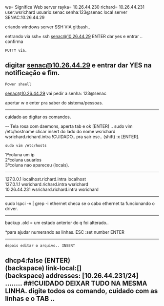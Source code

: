 ws= Significa Web server
rayka= 10.26.44.230
richard= 10.26.44.231
user:wsrichard
usuario:senac
senha:123@senac
local server SENAC:10.26.44.29

criando windows server 
    SSH VIA gitbash..

entrando via ssh= ssh senac@10.26.44.29 ENTER dar yes e entrar .. confirma

    PUTTY via.
digitar 
senac@10.26.44.29 e entrar dar YES na notificação e fim.
--------------------
    Power sheell
senac@10.26.44.29 vai pedir a senha: 123@senac

apertar w e enter pra saber do sistema/pessoas.

-----------------
cuidado ao digitar os comandos.

--
    Tela rosa com daemons, aperta tab e ok [ENTER] 
..
    sudo vim /etc/hostname
clicar insert
do lado do nome wsrichard
wsrichard.richard.intra
!CUIDADO.. pra sair esc.. (shift) :x [ENTER].

    sudo vim /etc/hosts
1ªcoluna um ip <br>
2ªcoluna usuarios <br>
3ªcoluna nao apareceu (locais).
____________________

127.0.0.1      localhost.richard.intra   localhost <br>
127.0.1.1      wsrichard.richard.intra   wsrichard <br>
10.26.44.231  wsrichard.richard.intra   wsrichard <br>

-------------
sudo lspci -v | grep -i ethernet
checa se o cabo ethernet ta funcionando o driver.
_____________
backup .old = um estado anterior do q foi alterado..

*para ajudar numerando as linhas.
ESC :set number ENTER

---------------------
    depois editar o arquivo.. INSERT 

dhcp4:false (ENTER) <br>
(backspace) link-local:[] <br>
(backspace) addresses: [10.26.44.231/24] <br>
........
##!CUIDADO DEIXAR TUDO NA MESMA LINHA.
digite todos os comando, cuidado com as linhas e o TAB .. 
--------------------
